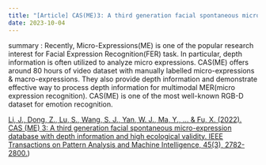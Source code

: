 ```yaml
---
title: "[Article] CAS(ME)3: A third generation facial spontaneous micro-expression database with depth information and high ecological validity."
date: 2023-10-04
---
```


summary : Recently, Micro-Expressions(ME) is one of the popular research interest for Facial Expression Recognition(FER) task. In particular, depth information is often utilized to analyze micro expressions. CAS(ME) offers around 80 hours of video dataset with manually labelled micro-expressions & macro-expressions. They also provide depth information and demonstrate effective way to process depth information for multimodal MER(micro expression recognition). CAS(ME) is one of the most well-known RGB-D dataset for emotion recognition.

[Li, J., Dong, Z., Lu, S., Wang, S. J., Yan, W. J., Ma, Y., ... & Fu, X. (2022). CAS (ME) 3: A third generation facial spontaneous micro-expression database with depth information and high ecological validity. IEEE Transactions on Pattern Analysis and Machine Intelligence, 45(3), 2782-2800.](https://ieeexplore.ieee.org/stamp/stamp.jsp?arnumber=9774929))
